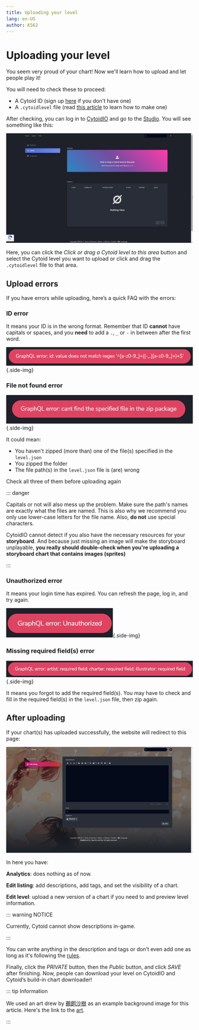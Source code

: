 ```yaml
---
title: Uploading your level
lang: en-US
author: KS62
---
```


# Uploading your level

You seem very proud of your chart! Now we'll learn how to upload and let people play it!

You will need to check these to proceed:

- A Cytoid ID (sign up [here](https://cytoid.io/session/signup) if you don't have one)
- A `.cytoidlevel` file (read [this article](../cytoid/packing.md) to learn how to make one)

After checking, you can log in to [CytoidIO](https://cytoid.io/session/login) and go to the [Studio](https://cytoid.io/studio/levels). You will see something like this:

![Studio](./_sources_upload.md/1.png)

Here, you can click the *Click or drag a Cytoid level to this area* button and select the Cytoid level you want to upload or click and drag the `.cytoidlevel` file to that area.

## Upload errors

If you have errors while uploading, here’s a quick FAQ with the errors:

### ID error

It means your ID is in the wrong format. Remember that ID **cannot** have capitals or spaces, and you **need** to add a `.`, `_` or `-` in between after the first word.

![ID error](./_sources_upload.md/2.png){.side-img}

### File not found error

![File not found](./_sources_upload.md/3.png){.side-img}

It could mean:

- You haven't zipped (more than) one of the file(s) specified in the `level.json`
- You zipped the folder
- The file path(s) in the `level.json` file is (are) wrong

Check all three of them before uploading again

::: danger

Capitals or not will also mess up the problem. Make sure the path's names are exactly what the files are named. This is also why we recommend you only use lower-case letters for the file name. Also, **do not** use special characters.

CytoidIO cannot detect if you also have the necessary resources for your **storyboard**. And because just missing an image will make the storyboard unplayable, **you really should double-check when you're uploading a storyboard chart that contains images (sprites)**

:::

### Unauthorized error

It means your login time has expired. You can refresh the page, log in, and try again.

![Unauthorized](./_sources_upload.md/4.png){.side-img}

### Missing required field(s) error

![Missing required field(s)](./_sources_upload.md/5.png){.side-img}

It means you forgot to add the required field(s). You may have to check and fill in the required field(s) in the `level.json` file, then zip again.

## After uploading

If your chart(s) has uploaded successfully, the website will redirect to this page:

![Edit listing](./_sources_upload.md/6.png)

In here you have:

**Analytics**: does nothing as of now.

**Edit listing**: add descriptions, add tags, and set the visibility of a chart.

**Edit level**: upload a new version of a chart if you need to and preview level information.

::: warning NOTICE

Currently, Cytoid cannot show descriptions in-game.

:::

You can write anything in the description and tags or don’t even add one as long as it's following the [rules](rules.md).

Finally, click the *PRIVATE* button, then the *Public* button, and click *SAVE* after finishing. Now, people can download your level on CytoidIO and Cytoid’s build-in chart downloader!

::: tip Information

We used an art drew by [鵜飼沙樹](https://www.pixiv.net/users/48456) as an example background image for this article. Here's the link to the [art](https://www.pixiv.net/artworks/92258191).

:::
